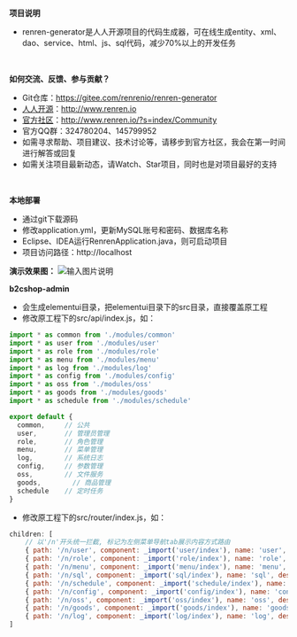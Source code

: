 **项目说明** 
- renren-generator是人人开源项目的代码生成器，可在线生成entity、xml、dao、service、html、js、sql代码，减少70%以上的开发任务
<br> 


**如何交流、反馈、参与贡献？** 
- Git仓库：https://gitee.com/renrenio/renren-generator
- [人人开源](http://www.renren.io)：http://www.renren.io   
- [官方社区](http://www.renren.io/?s=index/Community)：http://www.renren.io/?s=index/Community   
- 官方QQ群：324780204、145799952
- 如需寻求帮助、项目建议、技术讨论等，请移步到官方社区，我会在第一时间进行解答或回复
- 如需关注项目最新动态，请Watch、Star项目，同时也是对项目最好的支持
<br> 


 **本地部署**
- 通过git下载源码
- 修改application.yml，更新MySQL账号和密码、数据库名称
- Eclipse、IDEA运行RenrenApplication.java，则可启动项目
- 项目访问路径：http://localhost

**演示效果图：**
![输入图片说明](http://cdn.renren.io/img/82b99a1f0f884454ac3fff5e7f658ac8 "在这里输入图片标题")


**b2cshop-admin**
- 会生成elementui目录，把elementui目录下的src目录，直接覆盖原工程
- 修改原工程下的src/api/index.js，如：

```javascript
import * as common from './modules/common'
import * as user from './modules/user'
import * as role from './modules/role'
import * as menu from './modules/menu'
import * as log from './modules/log'
import * as config from './modules/config'
import * as oss from './modules/oss'
import * as goods from './modules/goods'
import * as schedule from './modules/schedule'

export default {
  common,     // 公共
  user,       // 管理员管理
  role,       // 角色管理
  menu,       // 菜单管理
  log,        // 系统日志
  config,     // 参数管理
  oss,        // 文件服务
  goods,        // 商品管理
  schedule    // 定时任务
}
```

- 修改原工程下的src/router/index.js，如：

```javascript
children: [
    // 以'/n'开头统一拦截, 标记为左侧菜单导航tab展示内容方式路由
    { path: '/n/user', component: _import('user/index'), name: 'user', desc: '管理员管理' },
    { path: '/n/role', component: _import('role/index'), name: 'role', desc: '角色管理' },
    { path: '/n/menu', component: _import('menu/index'), name: 'menu', desc: '菜单管理' },
    { path: '/n/sql', component: _import('sql/index'), name: 'sql', desc: 'SQL监控' },
    { path: '/n/schedule', component: _import('schedule/index'), name: 'schedule', desc: '定时任务' },
    { path: '/n/config', component: _import('config/index'), name: 'config', desc: '参数管理' },
    { path: '/n/oss', component: _import('oss/index'), name: 'oss', desc: '文件上传' },
    { path: '/n/goods', component: _import('goods/index'), name: 'goods', desc: '商品管理' },
    { path: '/n/log', component: _import('log/index'), name: 'log', desc: '系统日志' }
]
```
